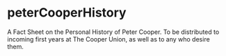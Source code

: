 # peterCooperHistory
A Fact Sheet on the Personal History of Peter Cooper. To be distributed to incoming first years at The Cooper Union, as well as to any who desire them.

